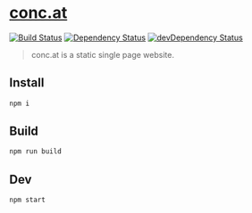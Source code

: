 # [conc.at](https://2018.conc.at/)
[![Build Status](https://jenkins.dovigo.org/buildStatus/icon?job=2018.conc.at)](https://jenkins.dovigo.org/view/concat/job/2018.conc.at/)
[![Dependency Status](https://david-dm.org/conc-at/2018.conc.at.svg)](https://david-dm.org/conc-at/2018.conc.at)
[![devDependency Status](https://david-dm.org/conc-at/2018.conc.at/dev-status.svg)](https://david-dm.org/conc-at/2018.conc.at#info=devDependencies)

> conc.at is a static single page website.

## Install

```bash
npm i
```

## Build

```bash
npm run build
```

## Dev

```bash
npm start
```

